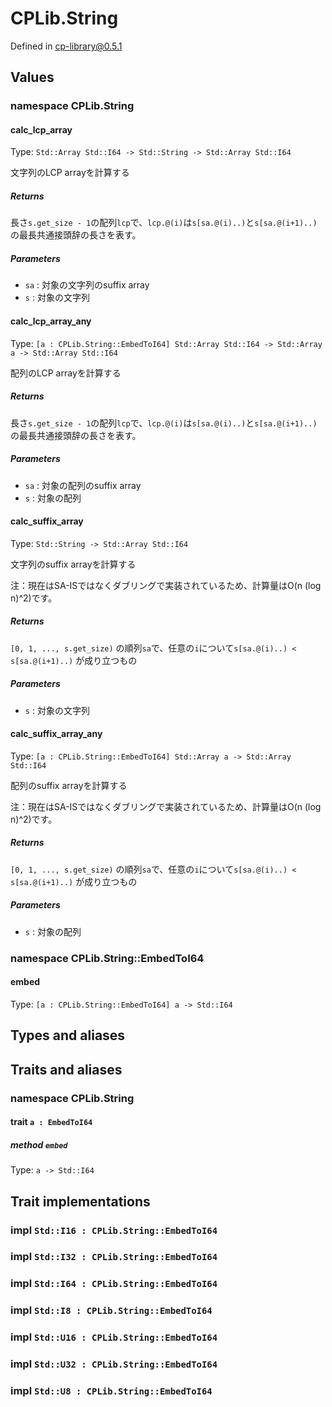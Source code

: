 # CPLib.String

Defined in cp-library@0.5.1

## Values

### namespace CPLib.String

#### calc_lcp_array

Type: `Std::Array Std::I64 -> Std::String -> Std::Array Std::I64`

文字列のLCP arrayを計算する

##### Returns

長さ`s.get_size - 1`の配列`lcp`で、`lcp.@(i)`は`s[sa.@(i)..)`と`s[sa.@(i+1)..)`の最長共通接頭辞の長さを表す。

##### Parameters

- `sa` : 対象の文字列のsuffix array
- `s` : 対象の文字列

#### calc_lcp_array_any

Type: `[a : CPLib.String::EmbedToI64] Std::Array Std::I64 -> Std::Array a -> Std::Array Std::I64`

配列のLCP arrayを計算する

##### Returns

長さ`s.get_size - 1`の配列`lcp`で、`lcp.@(i)`は`s[sa.@(i)..)`と`s[sa.@(i+1)..)`の最長共通接頭辞の長さを表す。

##### Parameters

- `sa` : 対象の配列のsuffix array
- `s` : 対象の配列

#### calc_suffix_array

Type: `Std::String -> Std::Array Std::I64`

文字列のsuffix arrayを計算する

注：現在はSA-ISではなくダブリングで実装されているため、計算量はO(n (log n)^2)です。

##### Returns

`[0, 1, ..., s.get_size)` の順列`sa`で、任意の`i`について`s[sa.@(i)..) < s[sa.@(i+1)..)` が成り立つもの

##### Parameters

- `s` : 対象の文字列

#### calc_suffix_array_any

Type: `[a : CPLib.String::EmbedToI64] Std::Array a -> Std::Array Std::I64`

配列のsuffix arrayを計算する

注：現在はSA-ISではなくダブリングで実装されているため、計算量はO(n (log n)^2)です。

##### Returns

`[0, 1, ..., s.get_size)` の順列`sa`で、任意の`i`について`s[sa.@(i)..) < s[sa.@(i+1)..)` が成り立つもの

##### Parameters

- `s` : 対象の配列

### namespace CPLib.String::EmbedToI64

#### embed

Type: `[a : CPLib.String::EmbedToI64] a -> Std::I64`

## Types and aliases

## Traits and aliases

### namespace CPLib.String

#### trait `a : EmbedToI64`

##### method `embed`

Type: `a -> Std::I64`

## Trait implementations

### impl `Std::I16 : CPLib.String::EmbedToI64`

### impl `Std::I32 : CPLib.String::EmbedToI64`

### impl `Std::I64 : CPLib.String::EmbedToI64`

### impl `Std::I8 : CPLib.String::EmbedToI64`

### impl `Std::U16 : CPLib.String::EmbedToI64`

### impl `Std::U32 : CPLib.String::EmbedToI64`

### impl `Std::U8 : CPLib.String::EmbedToI64`